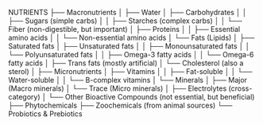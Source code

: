 NUTRIENTS
├── Macronutrients
│   ├── Water
│   ├── Carbohydrates
│   │   ├── Sugars (simple carbs)
│   │   ├── Starches (complex carbs)
│   │   └── Fiber (non-digestible, but important)
│   ├── Proteins
│   │   ├── Essential amino acids
│   │   └── Non-essential amino acids
│   └── Fats (Lipids)
│       ├── Saturated fats
│       ├── Unsaturated fats
│       │   ├── Monounsaturated fats
│       │   └── Polyunsaturated fats
│       │       ├── Omega-3 fatty acids
│       │       └── Omega-6 fatty acids
│       ├── Trans fats (mostly artificial)
│       └── Cholesterol (also a sterol)
│
├── Micronutrients
│   ├── Vitamins
│   │   ├── Fat-soluble
│   │   └── Water-soluble
│   │       └── B-complex vitamins
│   └── Minerals
│       ├── Major (Macro minerals)
│       └── Trace (Micro minerals)
│
├── Electrolytes (cross-category)
│
└── Other Bioactive Compounds (not essential, but beneficial)
    ├── Phytochemicals
    ├── Zoochemicals (from animal sources)
    └── Probiotics & Prebiotics
